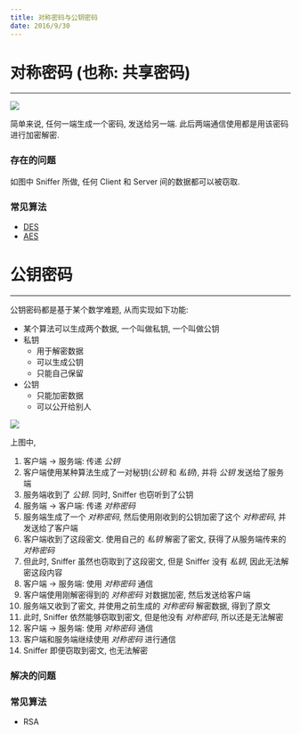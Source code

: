 ```yaml
---
title: 对称密码与公钥密码
date: 2016/9/30
---
```


# 对称密码 (也称: 共享密码)
---
![](/images/cryptology/symmetric.png)

简单来说, 任何一端生成一个密码, 发送给另一端. 此后两端通信使用都是用该密码进行加密解密.

### 存在的问题
如图中 Sniffer 所做, 任何 Client 和 Server 间的数据都可以被窃取.


### 常见算法
* [DES](https://en.wikipedia.org/wiki/Triple_DES)
* [AES](https://en.wikipedia.org/wiki/Advanced_Encryption_Standard)


# 公钥密码
---
公钥密码都是基于某个数学难题, 从而实现如下功能:
* 某个算法可以生成两个数据, 一个叫做私钥, 一个叫做公钥
* 私钥
  - 用于解密数据
  - 可以生成公钥
  - 只能自己保留
* 公钥
  - 只能加密数据
  - 可以公开给别人

![](/images/cryptology/public_key.png)

上图中,

1. 客户端 -> 服务端: 传递 _公钥_
  1. 客户端使用某种算法生成了一对秘钥(_公钥_ 和 _私钥_), 并将 _公钥_ 发送给了服务端
  2. 服务端收到了 _公钥_. 同时, Sniffer 也窃听到了公钥  
2. 服务端 -> 客户端: 传递 _对称密码_
  1. 服务端生成了一个 _对称密码_, 然后使用刚收到的公钥加密了这个 _对称密码_, 并发送给了客户端
  2. 客户端收到了这段密文. 使用自己的 _私钥_ 解密了密文, 获得了从服务端传来的 _对称密码_
  3. 但此时, Sniffer 虽然也窃取到了这段密文, 但是 Sniffer 没有 _私钥_, 因此无法解密这段内容  
3. 客户端 -> 服务端: 使用 _对称密码_ 通信
  1. 客户端使用刚解密得到的 _对称密码_ 对数据加密, 然后发送给客户端
  2. 服务端又收到了密文, 并使用之前生成的 _对称密码_ 解密数据, 得到了原文
  3. 此时, Sniffer 依然能够窃取到密文, 但是他没有 _对称密码_, 所以还是无法解密
4. 客户端 -> 服务端: 使用 _对称密码_ 通信
  1. 客户端和服务端继续使用 _对称密码_ 进行通信
  2. Sniffer 即便窃取到密文, 也无法解密

### 解决的问题

### 常见算法
* RSA
